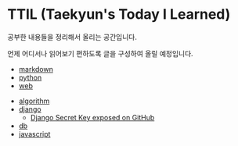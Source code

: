 # TTIL (Taekyun's Today I Learned)

공부한 내용들을 정리해서 올리는 공간입니다.

언제 어디서나 읽어보기 편하도록 글을 구성하여 올릴 예정입니다.



* [markdown](https://github.com/teqn99/TIL/tree/master/0.%20markdown)
* [python](https://github.com/teqn99/TIL/tree/master/1.%20python)
* [web](https://github.com/teqn99/TIL/tree/master/2.%20web)

- [algorithm](https://github.com/teqn99/TIL/tree/master/algorithm)
- [django](https://github.com/teqn99/TIL/tree/master/3.%20django)
  - [Django Secret Key exposed on GitHub](https://github.com/teqn99/TIL/blob/master/3.%20django/Django-Secret_Key-exposed-on-GitHub.md)
- [db](https://github.com/teqn99/TIL/tree/master/4.%20db)
- [javascript](https://github.com/teqn99/TIL/tree/master/5.%20javascript)



